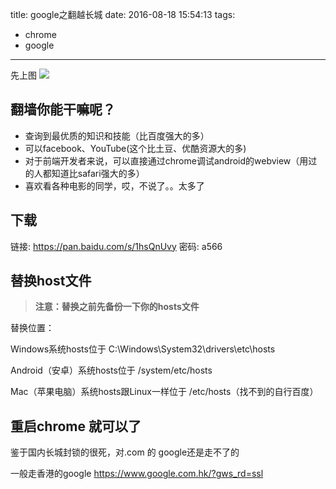 title: google之翻越长城
date: 2016-08-18 15:54:13
tags:
  - chrome
  - google
---

先上图
![](http://ww1.sinaimg.cn/large/69a9ed59gw1f6y0m99wxqj20qj0fomzi.jpg)

## 翻墙你能干嘛呢？

* 查询到最优质的知识和技能（比百度强大的多）
* 可以facebook、YouTube(这个比土豆、优酷资源大的多)
* 对于前端开发者来说，可以直接通过chrome调试android的webview（用过的人都知道比safari强大的多）
* 喜欢看各种电影的同学，哎，不说了。。太多了

<!-- more -->

## 下载

链接: https://pan.baidu.com/s/1hsQnUvy 密码: a566

## 替换host文件

> **注意：替换之前先备份一下你的hosts文件**

替换位置：

Windows系统hosts位于 C:\Windows\System32\drivers\etc\hosts

Android（安卓）系统hosts位于 /system/etc/hosts

Mac（苹果电脑）系统hosts跟Linux一样位于 /etc/hosts（找不到的自行百度）

## 重启chrome 就可以了

鉴于国内长城封锁的很死，对.com 的 google还是走不了的

一般走香港的google
https://www.google.com.hk/?gws_rd=ssl
